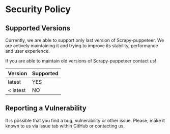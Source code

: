 # Security Policy

## Supported Versions

Currently, we are able to support only last version of Scrapy-puppeteer. We are actively maintaining it
and trying to improve its stability, performance and user experience.

If you are able to maintain old versions of Scrapy-puppeteer contact us!

| Version   | Supported |
|-----------|-----------|
| latest    | YES       |
| < latest  | NO        |


## Reporting a Vulnerability

It is possible that you find a bug, vulnerability or other issue.
Please, make it known to us via issue tab within GitHub or contacting us.
